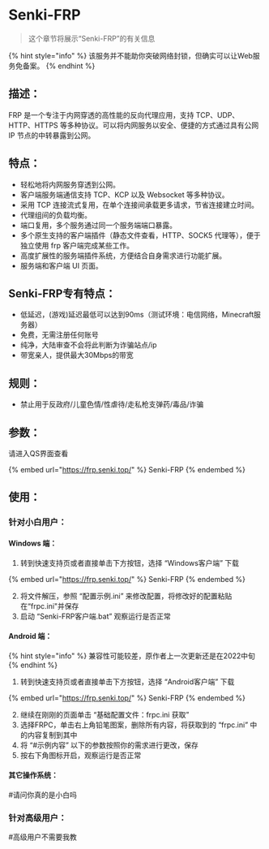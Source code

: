 # Senki-FRP

> 这个章节将展示“Senki-FRP”的有关信息

{% hint style="info" %}
该服务并不能助你突破网络封锁，但确实可以让Web服务免备案。
{% endhint %}

## 描述：

FRP 是一个专注于内网穿透的高性能的反向代理应用，支持 TCP、UDP、HTTP、HTTPS 等多种协议。可以将内网服务以安全、便捷的方式通过具有公网 IP 节点的中转暴露到公网。

## 特点：

* 轻松地将内网服务穿透到公网。
* 客户端服务端通信支持 TCP、KCP 以及 Websocket 等多种协议。
* 采用 TCP 连接流式复用，在单个连接间承载更多请求，节省连接建立时间。
* 代理组间的负载均衡。
* 端口复用，多个服务通过同一个服务端端口暴露。
* 多个原生支持的客户端插件（静态文件查看，HTTP、SOCK5 代理等），便于独立使用 frp 客户端完成某些工作。
* 高度扩展性的服务端插件系统，方便结合自身需求进行功能扩展。
* 服务端和客户端 UI 页面。

## [ ](https://gofrp.org/docs/overview/#%E4%B8%8B%E4%B8%80%E6%AD%A5)Senki-FRP专有特点：

* 低延迟，(游戏)延迟最低可以达到90ms（测试环境：电信网络，Minecraft服务器）
* 免费，无需注册任何账号
* 纯净，大陆审查不会将此判断为诈骗站点/ip
* 带宽亲人，提供最大30Mbps的带宽

## 规则：

* 禁止用于反政府/儿童色情/性虐待/走私枪支弹药/毒品/诈骗

## 参数：

请进入QS界面查看

{% embed url="https://frp.senki.top/" %}
Senki-FRP
{% endembed %}

## 使用：

### 针对小白用户：

#### Windows 端：

1. 转到快速支持页或者直接单击下方按钮，选择 “Windows客户端” 下载

{% embed url="https://frp.senki.top/" %}
Senki-FRP
{% endembed %}

2. 将文件解压，参照 “配置示例.ini” 来修改配置，将修改好的配置粘贴在“frpc.ini"并保存
3. 启动 “Senki-FRP客户端.bat” 观察运行是否正常

#### Android 端：

{% hint style="info" %}
兼容性可能较差，原作者上一次更新还是在2022中旬
{% endhint %}

1. 转到快速支持页或者直接单击下方按钮，选择 “Android客户端” 下载

{% embed url="https://frp.senki.top/" %}
Senki-FRP
{% endembed %}

2. 继续在刚刚的页面单击 “基础配置文件：frpc.ini 获取”
3. 选择FRPC，单击右上角铅笔图案，删除所有内容，将获取到的 “frpc.ini” 中的内容复制到其中
4. 将 “#示例内容” 以下的参数按照你的需求进行更改，保存
5. 按右下角图标开启，观察运行是否正常

#### 其它操作系统：

\#请问你真的是小白吗

### 针对高级用户：

\#高级用户不需要我教
